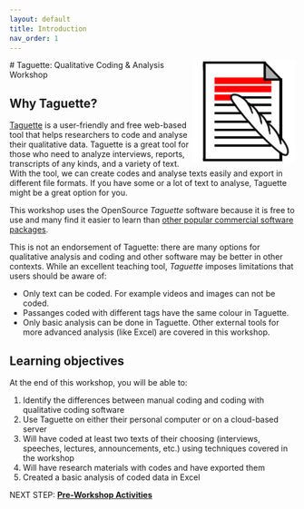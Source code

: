 ```yaml
---
layout: default
title: Introduction 
nav_order: 1
---
```

<img src="images/taguette-logo.png" style="float:right;width:180px;height:180px;">
# Taguette: Qualitative Coding & Analysis Workshop

## Why Taguette? 

[Taguette](https://taguette.org/) is a user-friendly and free web-based tool that helps researchers to code and analyse their qualitative data. Taguette is a great tool for those who need to analyze interviews, reports, transcripts of any kinds, and a variety of text. With the tool, we can create codes and analyse texts easily and export in different file formats. If you have some or a lot of text to analyse, Taguette might be a great option for you.

This workshop uses the OpenSource _Taguette_ software because it is free to use and many find it easier to learn than [other popular commercial software packages](https://en.wikipedia.org/wiki/Computer-assisted_qualitative_data_analysis_software). 

This is not an endorsement of Taguette: there are many options for qualitative analysis and coding and other software may be better in other contexts. While an excellent teaching tool, _Taguette_ imposes limitations that users should be aware of:

- Only text can be coded. For example videos and images can not be coded.
- Passanges coded with different tags have the same colour in Taguette. 
- Only basic analysis can be done in Taguette. Other external tools for more advanced analysis (like Excel) are covered in this workshop.

## Learning objectives

At the end of this workshop, you will be able to:

1. Identify the differences between manual coding and coding with qualitative coding software
2. Use Taguette on either their personal computer or on a cloud-based server
3. Will have coded at least two texts of their choosing (interviews, speeches, lectures, announcements, etc.) using techniques covered in the workshop
4. Will have research materials with codes and have exported them
5. Created a basic analysis of coded data in Excel
 
NEXT STEP: **[Pre-Workshop Activities](pre-workshop.html)**
